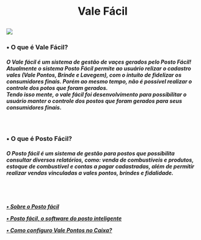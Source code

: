 <div align="center">
  <h1>
    <p>Vale Fácil</p>
  </h1>
</div>


<div>
  <a lign="center" ><img src=https://cdn.discordapp.com/attachments/996183945358102580/996503115496947742/icone.png></a>
  
  <h3>
    <p>• O que é Vale Fácil?</p>
  </h3>
  
  <h5>
    <p>
      O Vale fácil é um sistema de gestão de vaçes gerados pelo Posto Fácil!
      <br>
      Atualmente o sistema Posto Fácil permite ao usuário relizar o cadastro vales (Vale Pontos, Brinde e Lavegem), com o intuíto de fidelizar os consumidores finais.
      Porém ao mesmo tempo, não é possível realizar o controle dos potos que foram gerados.
      <br>
      Tendo isso mente, o vale fácil foi desenvolvimento para possibilitar o usuário manter o controle dos postos que foram gerados para seus consumidores finais.
    </p>
  </h5>
</div>

<br>

<div>
  <h3>
    <p>• O que é Posto Fácil?</p>
  </h3>
  
  <h5>
    <p>
      O Posto fácil é um sistema de gestão para postos que possibilita consultar diversos relatórios, como: venda de combustíveis e produtos, estoque de combustível e contas a pagar cadastradas, além de permitir realizar vendas vinculadas a vales pontos, brindes e fidalidade.
    </p>
      <br>
        <br>
  </h5>
  
   <h5>
    <a href="https://www.linx.com.br/posto-facil/"><p>• Sobre o Posto fácil</p>
    <a href="https://youtu.be/dIkYSVDhDxo"><p>• Posto fácil, o software do posto inteligente</p>
    <a href="https://youtu.be/ebC5dQEw0rE"><p>• Como configuro Vale Pontos no Caixa?</p>
  </h5>

</div>
